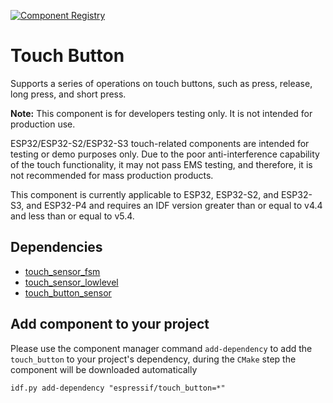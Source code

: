 [![Component Registry](https://components.espressif.com/components/espressif/touch_button/badge.svg)](https://components.espressif.com/components/espressif/touch_button)

# Touch Button

Supports a series of operations on touch buttons, such as press, release, long press, and short press.

**Note:** This component is for developers testing only. It is not intended for production use.

ESP32/ESP32-S2/ESP32-S3 touch-related components are intended for testing or demo purposes only. Due to the poor anti-interference capability of the touch functionality, it may not pass EMS testing, and therefore, it is not recommended for mass production products.

This component is currently applicable to ESP32, ESP32-S2, and ESP32-S3, and ESP32-P4 and requires an IDF version greater than or equal to v4.4 and less than or equal to v5.4.

## Dependencies

- [touch_sensor_fsm](https://components.espressif.com/components/espressif/touch_sensor_fsm)
- [touch_sensor_lowlevel](https://components.espressif.com/components/espressif/touch_sensor_lowlevel)
- [touch_button_sensor](https://components.espressif.com/components/espressif/touch_button_sensor)

## Add component to your project

Please use the component manager command `add-dependency` to add the `touch_button` to your project's dependency, during the `CMake` step the component will be downloaded automatically

```
idf.py add-dependency "espressif/touch_button=*"
```
